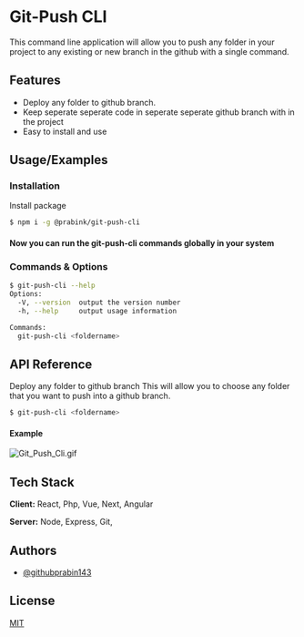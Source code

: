 
# Git-Push CLI

This command line application will allow you to push any folder in your project to any existing or new branch in the github
with a single command.


## Features
- Deploy any folder to github branch.
- Keep seperate seperate code in seperate seperate github branch with in the project
- Easy to install and use

  
## Usage/Examples

### Installation

Install package

```sh
$ npm i -g @prabink/git-push-cli
```

#### Now you can run the git-push-cli commands globally in your system

### Commands & Options

```sh
$ git-push-cli --help
Options:
  -V, --version  output the version number
  -h, --help     output usage information

Commands:
  git-push-cli <foldername>

```
## API Reference
Deploy any folder to github branch 
This will allow you to choose any folder that you want to push into a github branch. 

```sh
$ git-push-cli <foldername>
```
#### Example
<img src="https://drive.google.com/uc?export=download&id=15r0Hzt87iTqMldOVnmVdihspRRm7RVSP" alt="Git_Push_Cli.gif"/>

## Tech Stack

**Client:** React, Php, Vue, Next, Angular

**Server:** Node, Express, Git,
## Authors

- [@githubprabin143](https://github.com/githubprabin143/git-push-cli)

  
## License

[MIT](https://choosealicense.com/licenses/mit/)

  